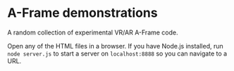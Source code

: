 # A-Frame demonstrations

A random collection of experimental VR/AR A-Frame code.

Open any of the HTML files in a browser. If you have Node.js installed, run `node server.js` to start a server on `localhost:8888` so you can navigate to a URL.
